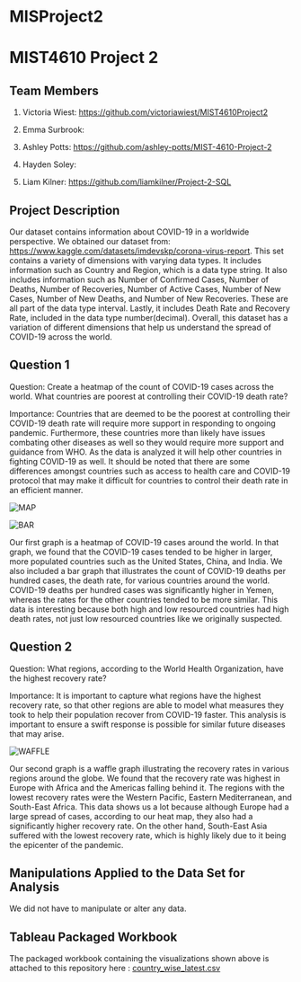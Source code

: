 # MISProject2
# MIST4610 Project 2

## Team Members
1. Victoria Wiest: https://github.com/victoriawiest/MIST4610Project2
   
3. Emma Surbrook:
   
5. Ashley Potts: https://github.com/ashley-potts/MIST-4610-Project-2
   
7. Hayden Soley:
   
9. Liam Kilner: https://github.com/liamkilner/Project-2-SQL

## Project Description

Our dataset contains information about COVID-19 in a worldwide perspective. We obtained our dataset from: https://www.kaggle.com/datasets/imdevskp/corona-virus-report. This set contains a variety of dimensions with varying data types. It includes information such as Country and Region, which is a data type string. It also includes information such as Number of Confirmed Cases, Number of Deaths,  Number of Recoveries, Number of Active Cases, Number of New Cases, Number of New Deaths, and Number of New Recoveries. These are all part of the data type interval. Lastly, it includes Death Rate and Recovery Rate, included in the data type number(decimal). Overall, this dataset has a variation of different dimensions that help us understand the spread of COVID-19 across the world.

## Question 1

Question: Create a heatmap of the count of COVID-19 cases across the world. What countries are poorest at controlling their COVID-19 death rate?

Importance: Countries that are deemed to be the poorest at controlling their COVID-19 death rate will require more support in responding to ongoing pandemic. Furthermore, these countries more than likely have issues combating other diseases as well so they would require more support and guidance from WHO. As the data is analyzed it will help other countries in fighting COVID-19 as well. It should be noted that there are some differences amongst countries such as access to health care and COVID-19 protocol that may make it difficult for countries to control their death rate in an efficient manner.

![MAP](https://github.com/victoriawiest/MIST4610Project2/assets/148873180/4ae15353-1aac-4b63-aa19-1968e7bcb72a)

![BAR](https://github.com/victoriawiest/MIST4610Project2/assets/148873180/419b02ac-251b-4493-ac9e-3409bcb461ad)



Our first graph is a heatmap of COVID-19 cases around the world. In that graph, we found that the COVID-19 cases tended to be higher in larger, more populated countries such as the United States, China, and India. We also included a bar graph that illustrates the count of COVID-19 deaths per hundred cases, the death rate, for various countries around the world. COVID-19 deaths per hundred cases was significantly higher in Yemen, whereas the rates for the other countries tended to be more similar. This data is interesting because both high and low resourced countries had high death rates, not just low resourced countries like we originally suspected. 


## Question 2

Question: What regions, according to the World Health Organization, have the highest recovery rate?

Importance: It is important to capture what regions have the highest recovery rate, so that other regions are able to model what measures they took to help their population recover from COVID-19 faster. This analysis is important to ensure a swift response is possible for similar future diseases that may arise. 

![WAFFLE](https://github.com/victoriawiest/MIST4610Project2/assets/148873180/2c0ee72c-e88f-4413-951b-a7bdbd86941b)

Our second graph is a waffle graph illustrating the recovery rates in various regions around the globe. We found that the recovery rate was highest in Europe with Africa and the Americas falling behind it. The regions with the lowest recovery rates were the Western Pacific, Eastern Mediterranean, and South-East Africa. This data shows us a lot because although Europe had a large spread of cases, according to our heat map, they also had a significantly higher recovery rate. On the other hand, South-East Asia suffered with the lowest recovery rate, which is highly likely due to it being the epicenter of the pandemic. 

## Manipulations Applied to the Data Set for Analysis

We did not have to manipulate or alter any data. 


## Tableau Packaged Workbook

The packaged workbook containing the visualizations shown above is attached to this repository here : 
[country_wise_latest.csv](https://github.com/victoriawiest/MIST4610Project2/files/13532321/country_wise_latest.csv)
